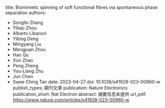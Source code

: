 title: Biomimetic spinning of soft functional fibres via spontaneous phase separation
authors:
- Songlin Zhang
- Yihao Zhou
- Alberto Libanori
- Yibing Deng
- Mingyang Liu
- Mengjuan Zhou
- Hao Qu
- Xun Zhao
- Peng Zheng
- You-Liang Zhu
- Jun Chen
- Swee Ching Tan
date: 2023-04-27
doi: 10.1038/s41928-023-00960-w
publish_types: 期刊文章
publication: Nature Electronics
publication_short: Nat Electron
abstract: 摘要信息未提供
url_pdf: https://www.nature.com/articles/s41928-023-00960-w
